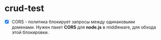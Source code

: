 # crud-test
- [x] CORS - политика блокирует запросы между одинаковыми доменами. Нужен пакет **CORS** для **node.js** в middleware, для обхода этой блокировки.  
